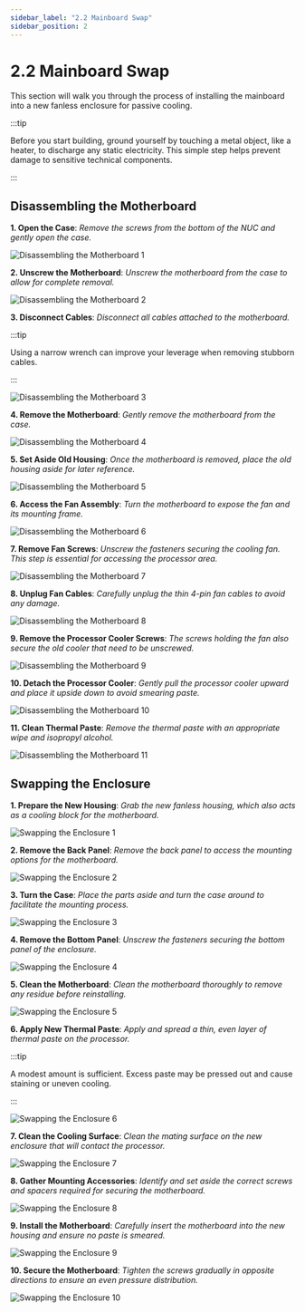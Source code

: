 ```yaml
---
sidebar_label: "2.2 Mainboard Swap"
sidebar_position: 2
---
```


# 2.2 Mainboard Swap

This section will walk you through the process of installing the mainboard into a new fanless enclosure for passive cooling.

:::tip

Before you start building, ground yourself by touching a metal object, like a heater, to discharge any static electricity. This simple step helps prevent damage to sensitive technical components.

:::

## Disassembling the Motherboard

**1. Open the Case**: _Remove the screws from the bottom of the NUC and gently open the case._

![Disassembling the Motherboard 1](/img/guides/hardware-setup/build_02.png)

**2. Unscrew the Motherboard**: _Unscrew the motherboard from the case to allow for complete removal._

![Disassembling the Motherboard 2](/img/guides/hardware-setup/build_03.png)

**3. Disconnect Cables**: _Disconnect all cables attached to the motherboard._

:::tip

Using a narrow wrench can improve your leverage when removing stubborn cables.

:::

![Disassembling the Motherboard 3](/img/guides/hardware-setup/build_04.png)

**4. Remove the Motherboard**: _Gently remove the motherboard from the case._

![Disassembling the Motherboard 4](/img/guides/hardware-setup/build_05.png)

**5. Set Aside Old Housing**: _Once the motherboard is removed, place the old housing aside for later reference._

![Disassembling the Motherboard 5](/img/guides/hardware-setup/build_06.png)

**6. Access the Fan Assembly**: _Turn the motherboard to expose the fan and its mounting frame._

![Disassembling the Motherboard 6](/img/guides/hardware-setup/build_07.png)

**7. Remove Fan Screws**: _Unscrew the fasteners securing the cooling fan. This step is essential for accessing the processor area._

![Disassembling the Motherboard 7](/img/guides/hardware-setup/build_08.png)

**8. Unplug Fan Cables**: _Carefully unplug the thin 4-pin fan cables to avoid any damage._

![Disassembling the Motherboard 8](/img/guides/hardware-setup/build_09.png)

**9. Remove the Processor Cooler Screws**: _The screws holding the fan also secure the old cooler that need to be unscrewed._

![Disassembling the Motherboard 9](/img/guides/hardware-setup/build_10.png)

**10. Detach the Processor Cooler**: _Gently pull the processor cooler upward and place it upside down to avoid smearing paste._

![Disassembling the Motherboard 10](/img/guides/hardware-setup/build_11.png)

**11. Clean Thermal Paste**: _Remove the thermal paste with an appropriate wipe and isopropyl alcohol._

![Disassembling the Motherboard 11](/img/guides/hardware-setup/build_12.png)

## Swapping the Enclosure

**1. Prepare the New Housing**: _Grab the new fanless housing, which also acts as a cooling block for the motherboard._

![Swapping the Enclosure 1](/img/guides/hardware-setup/build_13.png)

**2. Remove the Back Panel**: _Remove the back panel to access the mounting options for the motherboard._

![Swapping the Enclosure 2](/img/guides/hardware-setup/build_14.png)

**3. Turn the Case**: _Place the parts aside and turn the case around to facilitate the mounting process._

![Swapping the Enclosure 3](/img/guides/hardware-setup/build_15.png)

**4. Remove the Bottom Panel**: _Unscrew the fasteners securing the bottom panel of the enclosure._

![Swapping the Enclosure 4](/img/guides/hardware-setup/build_16.png)

**5. Clean the Motherboard**: _Clean the motherboard thoroughly to remove any residue before reinstalling._

![Swapping the Enclosure 5](/img/guides/hardware-setup/build_17.png)

**6. Apply New Thermal Paste**: _Apply and spread a thin, even layer of thermal paste on the processor._

:::tip

A modest amount is sufficient. Excess paste may be pressed out and cause staining or uneven cooling.

:::

![Swapping the Enclosure 6](/img/guides/hardware-setup/build_18.png)

**7. Clean the Cooling Surface**: _Clean the mating surface on the new enclosure that will contact the processor._

![Swapping the Enclosure 7](/img/guides/hardware-setup/build_19.png)

**8. Gather Mounting Accessories**: _Identify and set aside the correct screws and spacers required for securing the motherboard._

![Swapping the Enclosure 8](/img/guides/hardware-setup/build_20.png)

**9. Install the Motherboard**: _Carefully insert the motherboard into the new housing and ensure no paste is smeared._

![Swapping the Enclosure 9](/img/guides/hardware-setup/build_21.png)

**10. Secure the Motherboard**: _Tighten the screws gradually in opposite directions to ensure an even pressure distribution._

![Swapping the Enclosure 10](/img/guides/hardware-setup/build_22.png)
